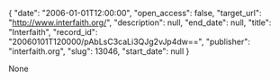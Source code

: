 {
  "date": "2006-01-01T12:00:00", 
  "open_access": false, 
  "target_url": "http://www.interfaith.org/", 
  "description": null, 
  "end_date": null, 
  "title": "Interfaith", 
  "record_id": "20060101T120000/pAbLsC3caLi3QJg2vJp4dw==", 
  "publisher": "interfaith.org", 
  "slug": 13046, 
  "start_date": null
}

None